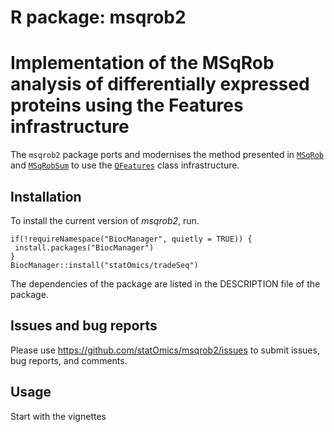 # R package: msqrob2
#
# Implementation of the MSqRob analysis of differentially expressed proteins using the Features infrastructure

The `msqrob2` package ports and modernises the method presented in
[`MSqRob`](https://github.com/statOmics/MSqRob) and
[`MSqRobSum`](https://github.com/statOmics/MSqRobSum) to use the
[`QFeatures`](https://rformassspectrometry.github.io/QFeatures/articles/Features.html)
class infrastructure.

## Installation

To install the current version of *msqrob2*, run.

```
if(!requireNamespace("BiocManager", quietly = TRUE)) {
 install.packages("BiocManager")
}
BiocManager::install("statOmics/tradeSeq")
```

The dependencies of the package are listed in the DESCRIPTION file of the package.


## Issues and bug reports

Please use https://github.com/statOmics/msqrob2/issues to submit issues, bug reports, and comments.

## Usage

Start with the vignettes 
